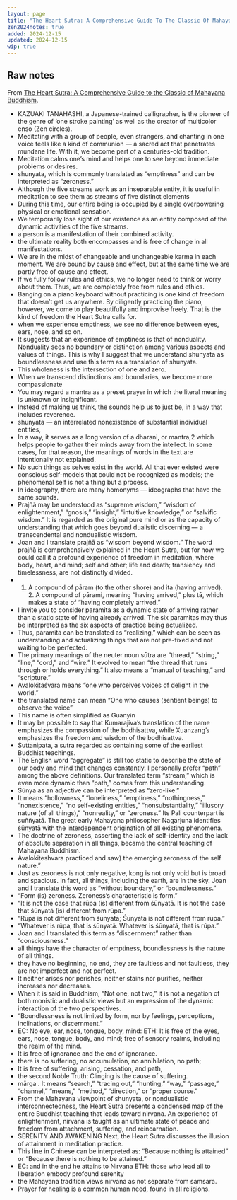 ```yaml
---
layout: page
title: "The Heart Sutra: A Comprehensive Guide To The Classic Of Mahayana Buddhism"
zen2024notes: true
added: 2024-12-15
updated: 2024-12-15
wip: true
---
```


## Raw notes

From [The Heart Sutra: A Comprehensive Guide to the Classic of Mahayana Buddhism](https://www.goodreads.com/book/show/25121668-the-heart-sutra).

- KAZUAKI TANAHASHI, a Japanese-trained calligrapher, is the pioneer of the genre of ‘one stroke painting’ as well as the creator of multicolor enso (Zen circles).
- Meditating with a group of people, even strangers, and chanting in one voice feels like a kind of communion — a sacred act that penetrates mundane life. With it, we become part of a centuries-old tradition.
- Meditation calms one’s mind and helps one to see beyond immediate problems or desires.
- shunyata, which is commonly translated as “emptiness” and can be interpreted as “zeroness.”
- Although the five streams work as an inseparable entity, it is useful in meditation to see them as streams of five distinct elements
- During this time, our entire being is occupied by a single overpowering physical or emotional sensation.
- We temporarily lose sight of our existence as an entity composed of the dynamic activities of the five streams.
- a person is a manifestation of their combined activity.
- the ultimate reality both encompasses and is free of change in all manifestations.
- We are in the midst of changeable and unchangeable karma in each moment. We are bound by cause and effect, but at the same time we are partly free of cause and effect.
- If we fully follow rules and ethics, we no longer need to think or worry about them. Thus, we are completely free from rules and ethics.
- Banging on a piano keyboard without practicing is one kind of freedom that doesn’t get us anywhere. By diligently practicing the piano, however, we come to play beautifully and improvise freely. That is the kind of freedom the Heart Sutra calls for.
- when we experience emptiness, we see no difference between eyes, ears, nose, and so on.
- It suggests that an experience of emptiness is that of nonduality. Nonduality sees no boundary or distinction among various aspects and values of things. This is why I suggest that we understand shunyata as boundlessness and use this term as a translation of shunyata.
- This wholeness is the intersection of one and zero.
- When we transcend distinctions and boundaries, we become more compassionate
- You may regard a mantra as a preset prayer in which the literal meaning is unknown or insignificant.
- Instead of making us think, the sounds help us to just be, in a way that includes reverence.
- shunyata — an interrelated nonexistence of substantial individual entities,
- In a way, it serves as a long version of a dharani, or mantra,2 which helps people to gather their minds away from the intellect. In some cases, for that reason, the meanings of words in the text are intentionally not explained.
- No such things as selves exist in the world. All that ever existed were conscious self-models that could not be recognized as models; the phenomenal self is not a thing but a process.
- In ideography, there are many homonyms — ideographs that have the same sounds.
- Prajñā may be understood as “supreme wisdom,” “wisdom of enlightenment,” “gnosis,” “insight,” “intuitive knowledge,” or “salvific wisdom.” It is regarded as the original pure mind or as the capacity of understanding that which goes beyond dualistic discerning — a transcendental and nondualistic wisdom.
- Joan and I translate prajñā as “wisdom beyond wisdom.” The word prajñā is comprehensively explained in the Heart Sutra, but for now we could call it a profound experience of freedom in meditation, where body, heart, and mind; self and other; life and death; transiency and timelessness, are not distinctly divided.
-  1. A compound of pāram (to the other shore) and ita (having arrived). 2. A compound of pārami, meaning “having arrived,” plus tā, which makes a state of “having completely arrived.”
- I invite you to consider paramita as a dynamic state of arriving rather than a static state of having already arrived. The six paramitas may thus be interpreted as the six aspects of practice being actualized.
- Thus, pāramitā can be translated as “realizing,” which can be seen as understanding and actualizing things that are not pre-fixed and not waiting to be perfected.
- The primary meanings of the neuter noun sūtra are “thread,” “string,” “line,” “cord,” and “wire.” It evolved to mean “the thread that runs through or holds everything.” It also means a “manual of teaching,” and “scripture.”
- Avalokitaśvara means “one who perceives voices of delight in the world.”
- the translated name can mean “One who causes (sentient beings) to observe the voice”
- This name is often simplified as Guanyin
- It may be possible to say that Kumarajiva’s translation of the name emphasizes the compassion of the bodhisattva, while Xuanzang’s emphasizes the freedom and wisdom of the bodhisattva.
- Suttanipata, a sutra regarded as containing some of the earliest Buddhist teachings.
- The English word “aggregate” is still too static to describe the state of our body and mind that changes constantly. I personally prefer “path” among the above definitions. Our translated term “stream,” which is even more dynamic than “path,” comes from this understanding.
- Śūnya as an adjective can be interpreted as “zero-like.”
- It means “hollowness,” “loneliness,” “emptiness,” “nothingness,” “nonexistence,” “no self-existing entities,” “nonsubstantiality,” “illusory nature (of all things),” “nonreality,” or “zeroness.” Its Pali counterpart is suññyatā. The great early Mahayana philosopher Nagarjuna identifies śūnyatā with the interdependent origination of all existing phenomena.
- The doctrine of zeroness, asserting the lack of self-identity and the lack of absolute separation in all things, became the central teaching of Mahayana Buddhism.
- Avalokiteshvara practiced and saw) the emerging zeroness of the self nature.”
- Just as zeroness is not only negative, kong is not only void but is broad and spacious. In fact, all things, including the earth, are in the sky. Joan and I translate this word as “without boundary,” or “boundlessness.”
- “Form (is) zeroness. Zeroness’s characteristic is form.”
- “It is not the case that rūpa (is) different from śūnyatā. It is not the case that śūnyatā (is) different from rūpa.”
- “Rūpa is not different from śūnyatā; Śūnyatā is not different from rūpa.”
- “Whatever is rūpa, that is śūnyatā. Whatever is śūnyatā, that is rūpa.”
- Joan and I translated this term as “discernment” rather than “consciousness.”
- all things have the character of emptiness, boundlessness is the nature of all things.
- they have no beginning, no end, they are faultless and not faultless, they are not imperfect and not perfect.
- It neither arises nor perishes, neither stains nor purifies, neither increases nor decreases.
- When it is said in Buddhism, “Not one, not two,” it is not a negation of both monistic and dualistic views but an expression of the dynamic interaction of the two perspectives.
- “Boundlessness is not limited by form, nor by feelings, perceptions, inclinations, or discernment.”
- EC: No eye, ear, nose, tongue, body, mind: ETH: It is free of the eyes, ears, nose, tongue, body, and mind; free of sensory realms, including the realm of the mind.
- It is free of ignorance and the end of ignorance.
- there is no suffering, no accumulation, no annihilation, no path;
- It is free of suffering, arising, cessation, and path,
- the second Noble Truth: Clinging is the cause of suffering.
- mārga . It means “search,” “tracing out,” “hunting,” “way,” “passage,” “channel,” “means,” “method,” “direction,” or “proper course.”
- From the Mahayana viewpoint of shunyata, or nondualistic interconnectedness, the Heart Sutra presents a condensed map of the entire Buddhist teaching that leads toward nirvana. An experience of enlightenment, nirvana is taught as an ultimate state of peace and freedom from attachment, suffering, and reincarnation.
- SERENITY AND AWAKENING Next, the Heart Sutra discusses the illusion of attainment in meditation practice.
- This line in Chinese can be interpreted as: “Because nothing is attained” or “Because there is nothing to be attained.”
- EC: and in the end he attains to Nirvana ETH: those who lead all to liberation embody profound serenity
- the Mahayana tradition views nirvana as not separate from samsara.
- Prayer for healing is a common human need, found in all religions.